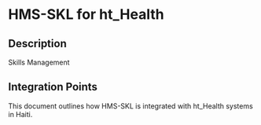 # HMS-SKL for ht_Health

## Description

Skills Management

## Integration Points

This document outlines how HMS-SKL is integrated with ht_Health systems in Haiti.
